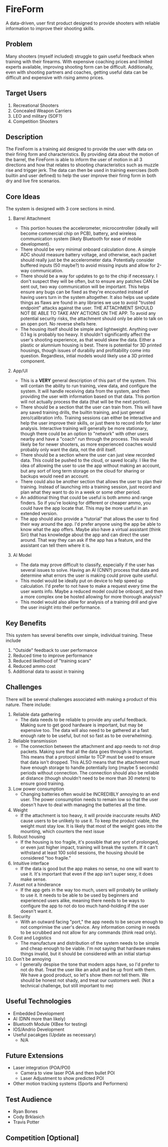 
# FireForm

A data-driven, user first product designed to provide shooters with reliable information to improve their shooting skills.

## Problem

Many shooters (myself included) struggle to gain useful feedback when training with their firearms. With expensive coaching prices and limited experts available, improving shooting form can be difficult. Additionally, even with shooting partners and coaches, getting useful data can be difficult and expensive with rising ammo prices.

## Target Users

1. Recreational Shooters
2. Concealed Weapon Carriers
3. LEO and military (SOF?)
4. Competition Shooters

## Description

The FireForm is a training aid designed to provide the user with data on their firing form and characteristics. By providing data about the motion of the barrel, the FireForm is able to inform the user of motion in all 3 directions and how that relates to shooting characteristics such as muzzle rise and trigger jerk. The data can then be used in training exercises (both builtin and user defined) to help the user improve their firing form in both dry and live fire scenarios.

## Core Ideas

The system is designed with 3 core sections in mind.

1. Barrel Attachment
    - This portion houses the accelerometer, microcontroller (ideally will become commercial chip on PCB), battery, and wireless communication system (likely Bluetooth for ease of mobile development).
    - There should be very minimal onboard calculation done. A simple ADC should measure battery voltage, and otherwise, each packet should really just be the accelerometer data. Potentially consider buffered inputs (50 maybe?) to avoid missing inputs and allow for 2-way communication.
    - There should be a way for updates to go to the chip if necessary. I don't suspect they will be often, but to ensure any patches CAN be sent out, two way communication will be important. This helps ensure any bugs can be fixed as they're encounted instead of having users turn in the system altogether. It also helps use update things as flaws are found in any libraries we use to avoid "trusted endpoint" attacks against the user. THE ATTACHMENT SHOULD NOT BE ABLE TO TAKE ANY ACTIONS ON THE APP. To avoid any potential security risks, the attachment should only be able to talk on an open port. No reverse shells here.
    - The housing itself should be simple and lightweight. Anything over 0.1 kg is probably too heavy. It shouldn't significantly affect the user's shooting experience, as that would skew the data. Either a plastic or alumnium housing is best. There is potential for 3D printed housings, though issues of durabiliy and profitability come into question. Regardless, intial models would likely use a 3D printed component.

2. App/UI
    - This is a **VERY** general description of this part of the system. This will contain the ability to run training, view data, and configure the system. It will handle receiving data from the system, and then providing the user with information based on that data. This portion will not actually process the data (that will be the next portion).
    - There should be a section that the user can train from. This will have any saved training drills, the builtin training, and just general zero/calibration info. Training sessions can either be interactive and help the user improve their skills, or just there to record info for later analysis. Interactive training will generally be more stationary, though there could be an option to "network" with other users nearby and have a "coach" run through the process. This would likely be for newer shooters, as more experienced coaches would probably only want the data, not the drill itself.
    - There should be a section where the user can just view recorded data. This could be pushed to the cloud, or saved locally. I like the idea of allowing the user to use the app without making an account, but any sort of long term storage on the cloud for sharing or backups would need an account.
    - There could also be another section that allows the user to plan their training. Instead of launching into a training session, just record and plan what they want to do in a week or some other period.
    - An additional thing that could be useful is both ammo and range finders. So if you're looking for different or cheaper ammo, you could have the app locate that. This may be more useful in an extended version.
    - The app should also provide a "tutorial" that allows the user to find their way around the app. I'd prefer anyone using the app be able to know what the app offers. Maybe also have a virtual assistant (think Siri) that has knowledge about the app and can direct the user around. That way they can ask if the app has a feature, and the assistant can tell them where it is.

3. AI Model
    - The data may prove difficult to classify, especially if the user has several issues to solve. Having an AI (CNN?) process that data and determine what errors the user is making could prove quite useful.
    - This model would be ideally put on device to help speed up calculation. I'd prefer to not have to make a request every time the user wants info. Maybe a reduced model could be onboard, and then a more complex one be hosted allowing for more thorough analysis?
    - This model would also allow for analysis of a training drill and give the user insight into their performance.

## Key Benefits

This system has several benefits over simple, individual training. These include

1. "Outside" feedback to user performance
2. Reduced time to improve performance
3. Reduced likelihood of "training scars"
4. Reduced ammo cost
5. Additional data to assist in training

## Challenges

There will be several challenges associated with making a product of this nature. There include:

1. Reliable data gathering
    - The data needs to be reliable to provide any useful feedback. Making sure to get good hardware is important, but may be expensive too. The data will also need to be gathered at a fast enough rate to be useful, but not so fast as to be overwhelming.
2. Reliable transmission
    - The connection between the attachment and app needs to not drop packets. Making sure that all the data goes through is important. This means that a protocol similar to TCP must be used to ensure that data isn't dropped. This ALSO means that the attachment must have enough storage to handle potentially long (maybe 5 seconds) periods without connection. The connection should also be reliable at distance (though shouldn't need to be more than 30 meters) to ensure good training.
3. Low power consumption
    - Changing batteries often would be INCREDIBLY annoying to an end user. The power consumption needs to remain low so that the user doesn't have to deal with managing the batteries all the time.
4. Weight
    - If the attachment is too heavy, it will provide inaccurate results AND cause users to be unlikely to use it. To keep the product viable, the weight must stay low. It is likely that most of the weight goes into the mounting, which counters the next issue
5. Robust housing
    - If the housing is too fragile, it's possible that any sort of prolonged, or even just higher impact, training will break the system. If it can't withstand at least 100 solid sessions, the housing should be considered "too fragile."
6. Intuitive interface
    - If the data is good but the app makes no sense, no one will want to use it. It's important that even if the app isn't super sexy, it does make sense.
7. Asset not a hinderance
    - If the app gets in the way too much, users will probably be unlikely to use it. It needs to be able to be used by beginners and experienced users alike, meaning there needs to be ways to configure the app to not do too much hand-holding if the user doesn't want it.
8. Security
    - With an outward facing "port," the app needs to be secure enough to not comprimise the user's device. Any information coming in needs to be scrubbed and not allow for any commands (think read only).
9. Cost and Logistics
    - The manufacture and distribution of the system needs to be simple and cheap enough to be viable. I'm not saying that hardware makes things invalid, but it should be considered with an initial startup
10. Don't be annoying
    - I generally despise the tone that modern apps have, so I'd prefer to not do that. Treat the user like an adult and be up front with them. We have a good product, so let's show them not tell them. We should be honest not shady, and treat our customers well. (Not a technical challenge, but still important to me)

## Useful Technologies

- Embedded Development
- AI (DNN more than likely)
- Bluetooth Module (XBee for testing)
- IOS/Andrio Development
- Useful pacakges (Update as necessary)
  - N/A

## Future Extensions

- Laser integration (POA/POI)
  - Camera to view laser POA and then bullet POI
  - Laser Adjustment to show predicted POI
- Other motion tracking systems (Sports and Performers)

## Test Audience

- Ryan Bones
- Cody Brklasich
- Travis Potter

## Competition [Optional]


